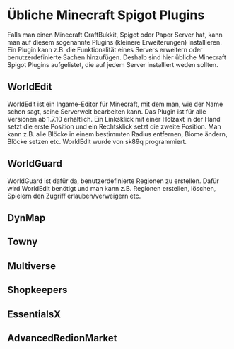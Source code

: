 # Übliche Minecraft Spigot Plugins

Falls man einen Minecraft CraftBukkit, Spigot oder Paper Server hat, kann man auf diesem sogenannte Plugins (kleinere Erweiterungen) installieren. Ein Plugin kann z.B. die Funktionalität eines Servers erweitern oder benutzerdefinierte Sachen hinzufügen. Deshalb sind hier übliche Minecraft Spigot Plugins aufgelistet, die auf jedem Server installiert weden sollten.

## WorldEdit

WorldEdit ist ein Ingame-Editor für Minecraft, mit dem man, wie der Name schon sagt, seine Serverwelt bearbeiten kann. Das Plugin ist für alle Versionen ab 1.7.10 erhältlich. Ein Linksklick mit einer Holzaxt in der Hand setzt die erste Position und ein Rechtsklick setzt die zweite Position. Man kann z.B. alle Blöcke in einem bestimmten Radius entfernen, Biome ändern, Blöcke setzen etc. WorldEdit wurde von sk89q programmiert.

## WorldGuard

WorldGuard ist dafür da, benutzerdefinierte Regionen zu erstellen. Dafür wird WorldEdit benötigt und man kann z.B. Regionen erstellen, löschen, Spielern den Zugriff erlauben/verweigern etc.

## DynMap
## Towny
## Multiverse
## Shopkeepers
## EssentialsX
## AdvancedRedionMarket
